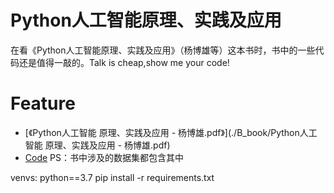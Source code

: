 
# Python人工智能原理、实践及应用

在看《Python人工智能原理、实践及应用》（杨博雄等）这本书时，书中的一些代码还是值得一敲的。Talk is cheap,show me your code!

# Feature
- [《Python人工智能 原理、实践及应用 - 杨博雄.pdf》](./B_book/Python人工智能 原理、实践及应用 - 杨博雄.pdf)
- [Code](./A)
PS：书中涉及的数据集都包含其中

venvs:
python==3.7
pip install -r requirements.txt
